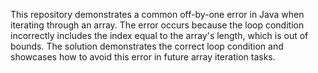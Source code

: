 This repository demonstrates a common off-by-one error in Java when iterating through an array. The error occurs because the loop condition incorrectly includes the index equal to the array's length, which is out of bounds.  The solution demonstrates the correct loop condition and showcases how to avoid this error in future array iteration tasks.